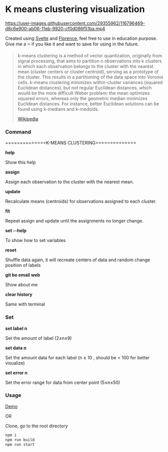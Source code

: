 # K means clustering visualization


https://user-images.githubusercontent.com/29355962/116796469-d8c6e900-ab06-11eb-9920-cf0d086f51ba.mp4


Created using [Svelte](http://svelte.dev/) and [Florence](https://florence.spatialnetworkslab.org/), feel free to use in education purpose. Give me a ⭐ if you like it and want to save for using in the future.

> k-means clustering is a method of vector quantization, originally from signal processing, that aims to partition n observations into k clusters in which each observation belongs to the cluster with the nearest mean (cluster centers or cluster centroid), serving as a prototype of the cluster. This results in a partitioning of the data space into Voronoi cells. k-means clustering minimizes within-cluster variances (squared Euclidean distances), but not regular Euclidean distances, which would be the more difficult Weber problem: the mean optimizes squared errors, whereas only the geometric median minimizes Euclidean distances. For instance, better Euclidean solutions can be found using k-medians and k-medoids.
> 
> [Wikipedia](https://en.wikipedia.org/wiki/K-means_clustering)
> 

### Command
==============K-MEANS CLUSTERING==============

**help**

Show this help

**assign**

Assign each observation to the cluster with the nearest mean.

**update**

Recalculate means (centroids) for observations assigned to each cluster.

**fit**

Repeat assign and update until the assignments no longer change.

**set --help**

To show how to set variables

**reset**

Shuffle data again, it will recreate centers of data and random change position of labels

**git be email web**

Show about me

**clear history**

Same with terminal

### Set
**set label n**

Set the amount of label (2≤n≤9)

**set data n**

Set the amount data for each label (n ≥ 10 , should be < 100 for better visualize)


**set error n**

Set the error range for data from center point (5≤n≤50)

### Usage
[Demo](http://vanviethieuanh.com/k-means-clustering/)

OR

Clone, go to the root directory

```sh
npm i
npm run build
npm run start
```
